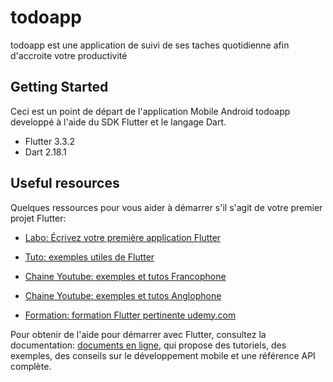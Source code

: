 # todoapp

todoapp est une application de suivi de ses taches quotidienne afin d'accroite votre productivité

## Getting Started

Ceci est un point de départ de l'application Mobile Android todoapp developpé à l'aide du SDK Flutter et le langage Dart.
- Flutter 3.3.2
- Dart 2.18.1

## Useful resources

Quelques ressources pour vous aider à démarrer s'il s'agit de votre premier projet Flutter:

- [Labo: Écrivez votre première application Flutter](https://flutter.dev/docs/get-started/codelab)
- [Tuto: exemples utiles de Flutter](https://flutter.dev/docs/cookbook)

- [Chaine Youtube: exemples et tutos Francophone](https://www.youtube.com/c/DrissAS)
- [Chaine Youtube: exemples et tutos Anglophone](https://www.youtube.com/c/JohannesMilke)

- [Formation: formation Flutter pertinente udemy.com](https://www.udemy.com/course/learn-flutter-dart-to-build-ios-android-apps/)

Pour obtenir de l'aide pour démarrer avec Flutter, consultez la documentation:
[documents en ligne](https://flutter.dev/docs), qui propose des tutoriels,
des exemples, des conseils sur le développement mobile et une référence API complète.
